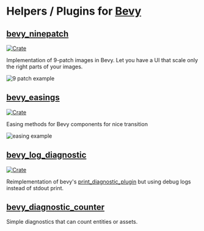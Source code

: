 # Helpers / Plugins for [Bevy](https://bevyengine.org)

## [bevy_ninepatch](https://github.com/mockersf/bevy_extra/tree/master/bevy_ninepatch)

[![Crate](https://img.shields.io/crates/v/bevy_ninepatch.svg)](https://crates.io/crates/bevy_ninepatch)

Implementation of 9-patch images in Bevy. Let you have a UI that scale only the right parts of your images.

![9 patch example](https://raw.githubusercontent.com/mockersf/bevy_extra/master/bevy_ninepatch/result.png)

## [bevy_easings](https://github.com/mockersf/bevy_extra/tree/master/bevy_easings)

[![Crate](https://img.shields.io/crates/v/bevy_easings.svg)](https://crates.io/crates/bevy_easings)

Easing methods for Bevy components for nice transition

![easing example](https://raw.githubusercontent.com/mockersf/bevy_extra/master/bevy_easings/examples/transform_translation.gif)

## [bevy_log_diagnostic](https://github.com/mockersf/bevy_extra/tree/master/bevy_log_diagnostic)

[![Crate](https://img.shields.io/crates/v/bevy_log_diagnostic.svg)](https://crates.io/crates/bevy_log_diagnostic)

Reimplementation of bevy's [print_diagnostic_plugin](https://github.com/bevyengine/bevy/blob/master/crates/bevy_diagnostic/src/print_diagnostics_plugin.rs) but using debug logs instead of stdout print.

## [bevy_diagnostic_counter](https://github.com/mockersf/bevy_extra/tree/master/bevy_diagnostic_counter)

Simple diagnostics that can count entities or assets.
